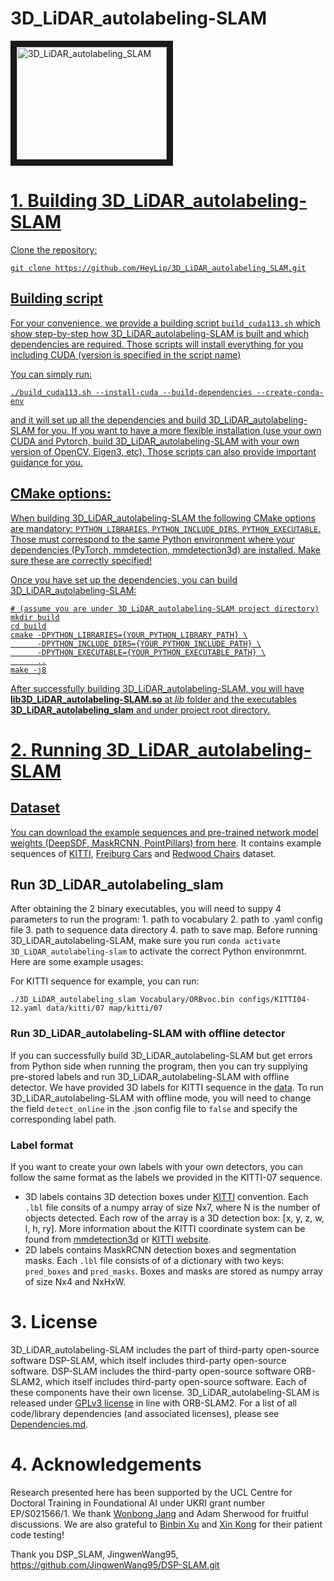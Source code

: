 # 3D_LiDAR_autolabeling-SLAM



<a href="https://youtu.be/xc8WTAzaojE?si=GdG4wGwFMSqKU9z7" target="_blank"><img width="240" height="180" border="10" alt="3D_LiDAR_autolabeling_SLAM" src="https://github.com/HeyLip/3D_LiDAR_autolabeling_SLAM/assets/102511107/39f66267-45f9-4dff-bef9-d29c6f4fe9b8">

# 1. Building 3D_LiDAR_autolabeling-SLAM

Clone the repository:
```
git clone https://github.com/HeyLip/3D_LiDAR_autolabeling_SLAM.git
```

## Building script
For your convenience, we provide a building script `build_cuda113.sh` which show step-by-step how 3D_LiDAR_autolabeling-SLAM is built and which dependencies are required. Those scripts will install everything for you including CUDA (version is specified in the script name)

You can simply run:

```
./build_cuda113.sh --install-cuda --build-dependencies --create-conda-env
```

and it will set up all the dependencies and build 3D_LiDAR_autolabeling-SLAM for you. If you want to have a more flexible installation (use your own CUDA and Pytorch, build 3D_LiDAR_autolabeling-SLAM with your own version of OpenCV, Eigen3, etc), Those scripts can also provide important guidance for you.


## CMake options:
When building 3D_LiDAR_autolabeling-SLAM the following CMake options are mandatory: `PYTHON_LIBRARIES`, `PYTHON_INCLUDE_DIRS`, `PYTHON_EXECUTABLE`. Those must correspond to the same Python environment where your dependencies (PyTorch, mmdetection, mmdetection3d) are installed. Make sure these are correctly specified!

Once you have set up the dependencies, you can build 3D_LiDAR_autolabeling-SLAM: 

```
# (assume you are under 3D_LiDAR_autolabeling-SLAM project directory)
mkdir build
cd build
cmake -DPYTHON_LIBRARIES={YOUR_PYTHON_LIBRARY_PATH} \
      -DPYTHON_INCLUDE_DIRS={YOUR_PYTHON_INCLUDE_PATH} \
      -DPYTHON_EXECUTABLE={YOUR_PYTHON_EXECUTABLE_PATH} \
      ..
make -j8
```

After successfully building 3D_LiDAR_autolabeling-SLAM, you will have **lib3D_LiDAR_autolabeling-SLAM.so**  at *lib* folder and the executables **3D_LiDAR_autolabeling_slam** and under project root directory.

# 2. Running 3D_LiDAR_autolabeling-SLAM

## Dataset
You can download the example sequences and pre-trained network model weights (DeepSDF, MaskRCNN, PointPillars) from [here](https://liveuclac-my.sharepoint.com/:f:/g/personal/ucabjw4_ucl_ac_uk/Eh3nHv6D-LZHkuny4iNOexQBGdDVxloM_nwbEZdxeRfStw?e=sYO1Ot). It contains example sequences of [KITTI](http://www.cvlibs.net/datasets/kitti/eval_odometry.php), [Freiburg Cars](https://github.com/lmb-freiburg/unsup-car-dataset) and [Redwood Chairs](http://redwood-data.org/3dscan/dataset.html?c=chair) dataset.

## Run 3D_LiDAR_autolabeling_slam

After obtaining the 2 binary executables, you will need to suppy 4 parameters to run the program: 1. path to vocabulary 2. path to .yaml config file 3. path to sequence data directory 4. path to save map. Before running 3D_LiDAR_autolabeling-SLAM, make sure you run `conda activate 3D_LiDAR_autolabeling-slam` to activate the correct Python environmrnt. Here are some example usages:

For KITTI sequence for example, you can run:

```
./3D_LiDAR_autolabeling_slam Vocabulary/ORBvoc.bin configs/KITTI04-12.yaml data/kitti/07 map/kitti/07
```

### Run 3D_LiDAR_autolabeling-SLAM with offline detector
If you can successfully build 3D_LiDAR_autolabeling-SLAM but get errors from Python side when running the program, then you can try supplying pre-stored labels and run 3D_LiDAR_autolabeling-SLAM with offline detector. We have provided 3D labels for KITTI sequence in the [data](https://liveuclac-my.sharepoint.com/:f:/g/personal/ucabjw4_ucl_ac_uk/Eh3nHv6D-LZHkuny4iNOexQBGdDVxloM_nwbEZdxeRfStw?e=sYO1Ot). To run 3D_LiDAR_autolabeling-SLAM with offline mode, you will need to change the field `detect_online` in the .json config file to `false` and specify the corresponding label path.

### Label format
If you want to create your own labels with your own detectors, you can follow the same format as the labels we provided in the KITTI-07 sequence.
* 3D labels contains 3D detection boxes under [KITTI](http://www.cvlibs.net/datasets/kitti/eval_object.php?obj_benchmark=3d) convention. Each `.lbl` file consits of a numpy array of size Nx7, where N is the number of objects detected. Each row of the array is a 3D detection box: [x, y, z, w, l, h, ry]. More information about the KITTI coordinate system can be found from [mmdetection3d](https://github.com/open-mmlab/mmdetection3d) or [KITTI website](http://www.cvlibs.net/publications/Geiger2013IJRR.pdf).
* 2D labels contains MaskRCNN detection boxes and segmentation masks. Each `.lbl` file consists of of a dictionary with two keys: `pred_boxes` and `pred_masks`. Boxes and masks are stored as numpy array of size Nx4 and NxHxW.

# 3. License
3D_LiDAR_autolabeling-SLAM includes the part of third-party open-source software DSP-SLAM, which itself includes third-party open-source software.
DSP-SLAM includes the third-party open-source software ORB-SLAM2, which itself includes third-party open-source software. Each of these components have their own license.
3D_LiDAR_autolabeling-SLAM is released under [GPLv3 license](LICENSE) in line with ORB-SLAM2. For a list of all code/library dependencies (and associated licenses), please see [Dependencies.md](Dependencies.md).

# 4. Acknowledgements
Research presented here has been supported by the UCL Centre for Doctoral Training in Foundational AI under UKRI grant number EP/S021566/1. We thank [Wonbong Jang](https://sites.google.com/view/wbjang/home) and Adam Sherwood for fruitful discussions. We are also grateful to [Binbin Xu](https://www.doc.ic.ac.uk/~bx516/) and [Xin Kong](https://kxhit.github.io/) for their patient code testing!

Thank you DSP_SLAM, JingwenWang95, https://github.com/JingwenWang95/DSP-SLAM.git
